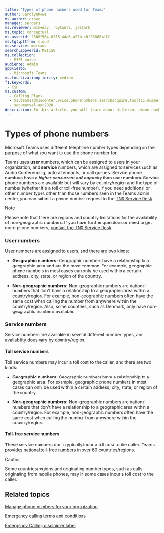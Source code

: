 ```yaml
---
title: "Types of phone numbers used for Teams"
author: CarolynRowe
ms.author: crowe
manager: serdars
ms.reviewer: mikedav, roykuntz, jastark
ms.topic: conceptual
ms.assetid: 26602564-0f15-44e6-a27b-c8f26668ba7f
ms.tgt.pltfrm: cloud
ms.service: msteams
search.appverid: MET150
ms.collection: 
  - M365-voice
audience: Admin
appliesto: 
  - Microsoft Teams
ms.localizationpriority: medium
f1.keywords: 
 - CSH
ms.custom: 
  - Calling Plans
  - ms.teamsadmincenter.voice.phonenumbers.searchacquire.tooltip.numbertype
  - seo-marvel-apr2020
description: In this article, you will learn about different phone number types that Microsoft Teams uses.
---
```


# Types of phone numbers

Microsoft Teams uses different telephone number types depending on the purpose of what you want to use the phone number for. 

Teams uses **user** numbers, which can be assigned to users in your organization, and **service** numbers, which are assigned to services such as Audio Conferencing, auto attendants, or call queues. Service phone numbers have a *higher concurrent call capacity*  than user numbers. Service phone numbers are available but will vary by country/region and the type of number (whether it's a toll or toll-free number). If you need additional or other number types other than those numbers seen in the Teams admin center, you can submit a phone number request to the [TNS Service Desk](manage-phone-numbers-for-your-organization/contact-tns-service-desk.md).

> [!NOTE]
> Please note that there are regions and country limitations for the availability of non-geographic numbers.
> If you have further questions or need to get more phone numbers, [contact the TNS Service Desk](manage-phone-numbers-for-your-organization/contact-tns-service-desk.md).
  
### User numbers
    
User numbers are assigned to users, and there are two kinds:
    
- **Geographic numbers:** Geographic numbers have a relationship to a geographic area and are the most common. For example, geographic phone numbers in most cases can only be used within a certain address, city, state, or region of the country.
    
- **Non-geographic numbers:** Non-geographic numbers are national numbers that don't have a relationship to a geographic area within a country/region. For example, non-geographic numbers often have the same cost when calling the number from anywhere within the country/region. Also, some countries, such as Denmark, only have non-geographic numbers available.
    
### Service numbers 

Service numbers are available in several different number types, and availability does vary by country/region.
    
#### Toll service numbers
    
Toll service numbers may incur a toll cost to the caller, and there are two kinds:
    
- **Geographic numbers:** Geographic numbers have a relationship to a geographic area. For example, geographic phone numbers in most cases can only be used within a certain address, city, state, or region of the country.
        
- **Non-geographic numbers:** Non-geographic numbers are national numbers that don't have a relationship to a geographic area within a country/region. For example, non-geographic numbers often have the same cost when calling the number from anywhere within the country/region.
   
#### Toll-free service numbers 

These service numbers don't typically incur a toll cost to the caller. Teams provides national toll-free numbers in over 60 countries/regions.
    
> [!CAUTION]
> Some countries/regions and originating number types, such as calls originating from mobile phones, may in some cases incur a toll cost to the caller. 

## Related topics

[Manage phone numbers for your organization](manage-phone-numbers-landing-page.md)

[Emergency calling terms and conditions](emergency-calling-terms-and-conditions.md)

[Emergency Calling disclaimer label](https://github.com/MicrosoftDocs/OfficeDocs-SkypeForBusiness/blob/live/Teams/downloads/emergency-calling/emergency-calling-label-(v.1.0).zip?raw=true)
